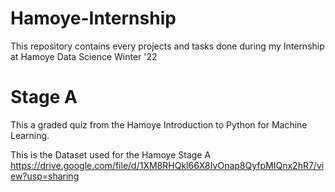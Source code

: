 # Hamoye-Internship
This repository contains every projects and tasks done during my Internship at Hamoye Data Science Winter '22

# Stage A 

This a graded quiz from the Hamoye Introduction to Python for Machine Learning.

This is the Dataset used for the Hamoye Stage A https://drive.google.com/file/d/1XM8RHQkl66X8IvOnap8QyfpMIQnx2hR7/view?usp=sharing
